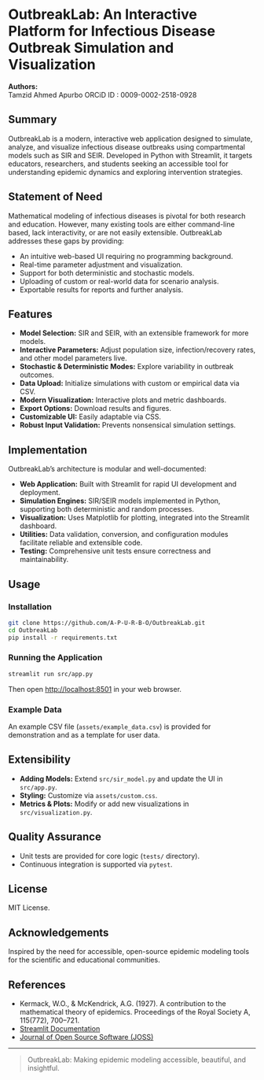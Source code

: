 # OutbreakLab: An Interactive Platform for Infectious Disease Outbreak Simulation and Visualization

**Authors:**  
Tamzid Ahmed Apurbo 
ORCiD ID : 0009-0002-2518-0928

## Summary

OutbreakLab is a modern, interactive web application designed to simulate, analyze, and visualize infectious disease outbreaks using compartmental models such as SIR and SEIR. Developed in Python with Streamlit, it targets educators, researchers, and students seeking an accessible tool for understanding epidemic dynamics and exploring intervention strategies.

## Statement of Need

Mathematical modeling of infectious diseases is pivotal for both research and education. However, many existing tools are either command-line based, lack interactivity, or are not easily extensible. OutbreakLab addresses these gaps by providing:

- An intuitive web-based UI requiring no programming background.
- Real-time parameter adjustment and visualization.
- Support for both deterministic and stochastic models.
- Uploading of custom or real-world data for scenario analysis.
- Exportable results for reports and further analysis.

## Features

- **Model Selection:** SIR and SEIR, with an extensible framework for more models.
- **Interactive Parameters:** Adjust population size, infection/recovery rates, and other model parameters live.
- **Stochastic & Deterministic Modes:** Explore variability in outbreak outcomes.
- **Data Upload:** Initialize simulations with custom or empirical data via CSV.
- **Modern Visualization:** Interactive plots and metric dashboards.
- **Export Options:** Download results and figures.
- **Customizable UI:** Easily adaptable via CSS.
- **Robust Input Validation:** Prevents nonsensical simulation settings.

## Implementation

OutbreakLab’s architecture is modular and well-documented:

- **Web Application:** Built with Streamlit for rapid UI development and deployment.
- **Simulation Engines:** SIR/SEIR models implemented in Python, supporting both deterministic and random processes.
- **Visualization:** Uses Matplotlib for plotting, integrated into the Streamlit dashboard.
- **Utilities:** Data validation, conversion, and configuration modules facilitate reliable and extensible code.
- **Testing:** Comprehensive unit tests ensure correctness and maintainability.

## Usage

### Installation

```bash
git clone https://github.com/A-P-U-R-B-O/OutbreakLab.git
cd OutbreakLab
pip install -r requirements.txt
```

### Running the Application

```bash
streamlit run src/app.py
```
Then open [http://localhost:8501](http://localhost:8501) in your web browser.

### Example Data

An example CSV file (`assets/example_data.csv`) is provided for demonstration and as a template for user data.

## Extensibility

- **Adding Models:** Extend `src/sir_model.py` and update the UI in `src/app.py`.
- **Styling:** Customize via `assets/custom.css`.
- **Metrics & Plots:** Modify or add new visualizations in `src/visualization.py`.

## Quality Assurance

- Unit tests are provided for core logic (`tests/` directory).
- Continuous integration is supported via `pytest`.

## License

MIT License.

## Acknowledgements

Inspired by the need for accessible, open-source epidemic modeling tools for the scientific and educational communities.

## References

- Kermack, W.O., & McKendrick, A.G. (1927). A contribution to the mathematical theory of epidemics. Proceedings of the Royal Society A, 115(772), 700–721.
- [Streamlit Documentation](https://streamlit.io)
- [Journal of Open Source Software (JOSS)](https://joss.theoj.org/)

---

> OutbreakLab: Making epidemic modeling accessible, beautiful, and insightful.
